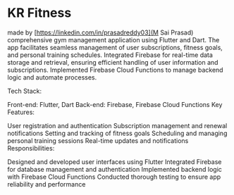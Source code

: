 # KR Fitness

made by [https://linkedin.com/in/prasadreddy03](M Sai Prasad)
comprehensive gym management application using Flutter and Dart. The app facilitates seamless management of user subscriptions, fitness goals, and personal training schedules. Integrated Firebase for real-time data storage and retrieval, ensuring efficient handling of user information and subscriptions. Implemented Firebase Cloud Functions to manage backend logic and automate processes.

Tech Stack:

Front-end: Flutter, Dart
Back-end: Firebase, Firebase Cloud Functions
Key Features:

User registration and authentication
Subscription management and renewal notifications
Setting and tracking of fitness goals
Scheduling and managing personal training sessions
Real-time updates and notifications
Responsibilities:

Designed and developed user interfaces using Flutter
Integrated Firebase for database management and authentication
Implemented backend logic with Firebase Cloud Functions
Conducted thorough testing to ensure app reliability and performance
